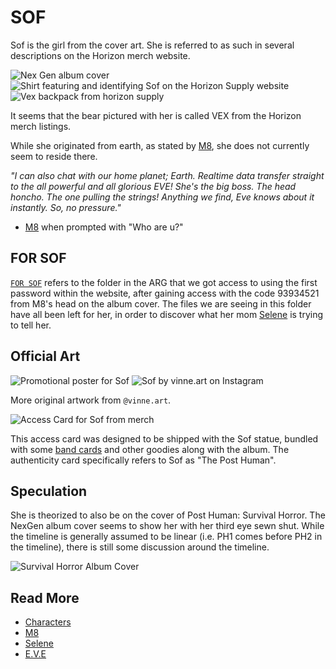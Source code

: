 # SOF

Sof is the girl from the cover art. She is referred to as such in several descriptions 
on the Horizon merch website.

![Nex Gen album cover](../../Resources/music/album_cover.png)
![Shirt featuring and identifying Sof on the Horizon Supply website](../../Resources/characters/sof/nex_gen_sof_shirt.png)
![Vex backpack from horizon supply](../../Resources/characters/sof/nex_gen_sof_backpack.png)

It seems that the bear pictured with her is called VEX from the Horizon merch listings.

While she originated from earth, as stated by [M8](../m8), she does not currently seem to reside there.

*"I can also chat with our home planet; Earth. Realtime data transfer straight to the all powerful and all glorious EVE! 
She's the big boss. The head honcho. The one pulling the strings! Anything we find, Eve knows about it instantly. 
So, no pressure."*
- [M8](../m8) when prompted with "Who are u?"

## FOR SOF

[`FOR SOF`](../files/for-sof) refers to the folder in the ARG that we got access to using the first password within the website, 
after gaining access with the code 93934521 from M8's head on the album cover. The files 
we are seeing in this folder have all been left for her, in order to discover what her mom 
[Selene](selene) is trying to tell her.

## Official Art

![Promotional poster for Sof](../../Resources/characters/sof/poster.jpg)
![Sof by vinne.art on Instagram](../../Resources/characters/sof/sof_art.jpg)

More original artwork from `@vinne.art`.

![Access Card for Sof from merch](../../Resources/characters/sof/access_card.png)

This access card was designed to be shipped with the Sof statue, bundled with 
some [band cards](characters#the-band-members) and other goodies along with the album. 
The authenticity card specifically refers to Sof as "The Post Human".

## Speculation

She is theorized to also be on the cover of Post Human: Survival Horror. The NexGen album 
cover seems to show her with her third eye sewn shut. While the timeline is generally 
assumed to be linear (i.e. PH1 comes before PH2 in the timeline), there is still some 
discussion around the timeline.

![Survival Horror Album Cover](../../Resources/characters/sof/img.png)

## Read More

- [Characters](characters)
- [M8](../m8)
- [Selene](selene)
- [E.V.E](eve)
